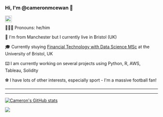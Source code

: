 ### Hi, I'm @cameronmcewan 👋

<a href="https://www.linkedin.com/in/cameron-mcewan/">
  <img align="left" alt="Cam's LinkedIn" width="22px" src="https://raw.githubusercontent.com/peterthehan/peterthehan/master/assets/linkedin.svg" />
</a>

<br />

🙋🏼‍♂️ Pronouns: he/him

📍 I'm from Manchester but I currently live in Bristol (UK)

🎓 Currently stuying [Financial Technology with Data Science MSc](http://www.bristol.ac.uk/study/postgraduate/2022/eng/msc-financial-technology-with-data-science/) at the University of Bristol, UK

⌨️ I am currently working on several projects using Python, R, AWS, Tableau, Solidity

⚽️ I have lots of other interests, especially sport - I'm a massive football fan! 

__________
__________

<!-- [![Top Languages](https://github-readme-stats.vercel.app/api/top-langs/?username=cameronmcewan&show_icons=true&theme=radical)](https://github.com/cameronmcewan/github-readme-stats) -->
[![Cameron's GitHub stats](https://github-readme-stats.vercel.app/api?username=cameronmcewan&show_icons=true&theme=radical)](https://github.com/cameronmcewan/github-readme-stats)

![](https://img.shields.io/badge/<WORD_ON_LEFT>-<WORD_ON_RIGHT>-informational?style=flat&logo=<LOGO_NAME>&logoColor=white&color=2bbc8a)


<!--
**cameronmcewan/cameronmcewan** is a ✨ _special_ ✨ repository because its `README.md` (this file) appears on your GitHub profile.

Here are some ideas to get you started:

- 🔭 I’m currently working on ...
- 🌱 I’m currently learning ...
- 👯 I’m looking to collaborate on ...
- 🤔 I’m looking for help with ...
- 💬 Ask me about ...
- 📫 How to reach me: ...
- 😄 Pronouns: ...
- ⚡ Fun fact: ...

-->
